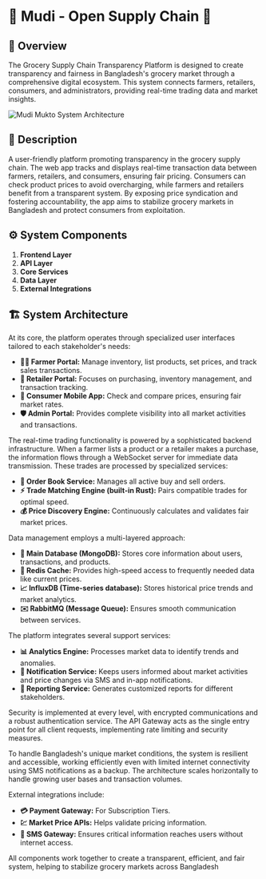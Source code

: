 # 🚀 Mudi - Open Supply Chain 🌾

## 🌟 Overview

The Grocery Supply Chain Transparency Platform is designed to create transparency and fairness in Bangladesh's grocery market through a comprehensive digital ecosystem. This system connects farmers, retailers, consumers, and administrators, providing real-time trading data and market insights.

![Mudi Mukto System Architecture](https://github.com/user-attachments/assets/c3dea477-cd26-494d-bb06-671ab2ada233)

## 📝 Description

A user-friendly platform promoting transparency in the grocery supply chain. The web app tracks and displays real-time transaction data between farmers, retailers, and consumers, ensuring fair pricing.
Consumers can check product prices to avoid overcharging, while farmers and retailers benefit from a transparent system. By exposing price syndication and fostering accountability, the app aims to stabilize grocery markets in Bangladesh and protect consumers from exploitation.

## ⚙️ System Components

1. **Frontend Layer**
2. **API Layer**
3. **Core Services**
4. **Data Layer**
5. **External Integrations**

## 🏗️ System Architecture

At its core, the platform operates through specialized user interfaces tailored to each stakeholder's needs:

- **🧑‍🌾 Farmer Portal:** Manage inventory, list products, set prices, and track sales transactions.
- **🛒 Retailer Portal:** Focuses on purchasing, inventory management, and transaction tracking.
- **📱 Consumer Mobile App:** Check and compare prices, ensuring fair market rates.
- **🛡️ Admin Portal:** Provides complete visibility into all market activities and transactions.

The real-time trading functionality is powered by a sophisticated backend infrastructure. When a farmer lists a product or a retailer makes a purchase, the information flows through a WebSocket server for immediate data transmission. These trades are processed by specialized services:

- **📒 Order Book Service:** Manages all active buy and sell orders.
- **⚡ Trade Matching Engine (built-in Rust):** Pairs compatible trades for optimal speed.
- **💰 Price Discovery Engine:** Continuously calculates and validates fair market prices.

Data management employs a multi-layered approach:

- **💾 Main Database (MongoDB):** Stores core information about users, transactions, and products.
- **🚄 Redis Cache:** Provides high-speed access to frequently needed data like current prices.
- **📈 InfluxDB (Time-series database):** Stores historical price trends and market analytics.
- **✉️ RabbitMQ (Message Queue):** Ensures smooth communication between services.

The platform integrates several support services:

- **📊 Analytics Engine:** Processes market data to identify trends and anomalies.
- **🔔 Notification Service:** Keeps users informed about market activities and price changes via SMS and in-app notifications.
- **🧾 Reporting Service:** Generates customized reports for different stakeholders.

Security is implemented at every level, with encrypted communications and a robust authentication service. The API Gateway acts as the single entry point for all client requests, implementing rate limiting and security measures.

To handle Bangladesh's unique market conditions, the system is resilient and accessible, working efficiently even with limited internet connectivity using SMS notifications as a backup. The architecture scales horizontally to handle growing user bases and transaction volumes.

External integrations include:

- **💳 Payment Gateway:** For Subscription Tiers.
- **💹 Market Price APIs:** Helps validate pricing information.
- **💬 SMS Gateway:** Ensures critical information reaches users without internet access.

All components work together to create a transparent, efficient, and fair system, helping to stabilize grocery markets across Bangladesh

